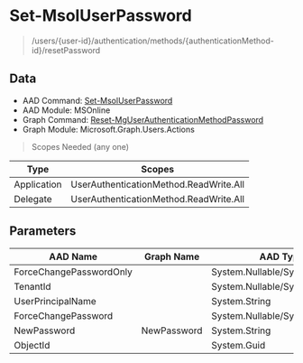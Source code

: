 # Set-MsolUserPassword

> /users/{user-id}/authentication/methods/{authenticationMethod-id}/resetPassword

## Data

+ AAD Command: [Set-MsolUserPassword](https://docs.microsoft.com/en-us/powershell/module/MSOnline/Set-MsolUserPassword)
+ AAD Module: MSOnline
+ Graph Command: [Reset-MgUserAuthenticationMethodPassword](https://docs.microsoft.com/en-us/powershell/module/Microsoft.Graph.Users.Actions/Reset-MgUserAuthenticationMethodPassword)
+ Graph Module: Microsoft.Graph.Users.Actions

> Scopes Needed (any one)

|Type|Scopes|
|---|---|
|Application|UserAuthenticationMethod.ReadWrite.All|
|Delegate|UserAuthenticationMethod.ReadWrite.All|

## Parameters

|AAD Name|Graph Name|AAD Type|Graph Type|Infos|
|---|---|---|---|---|
|ForceChangePasswordOnly||System.Nullable/System.Boolean|||
|TenantId||System.Nullable/System.Guid|||
|UserPrincipalName||System.String|||
|ForceChangePassword||System.Nullable/System.Boolean|||
|NewPassword|NewPassword|System.String|System.String||
|ObjectId||System.Guid|||

